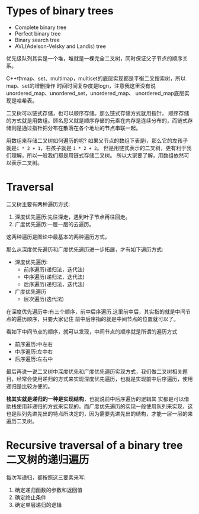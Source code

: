 # Types of binary trees

* Complete binary tree
* Perfect binary tree
* Binary search tree
* AVL(Adelson-Velsky and Landis) tree

优先级队列其实是一个堆，堆就是一棵完全二叉树，同时保证父子节点的顺序关系。

C++中map、set、multimap，multiset的底层实现都是平衡二叉搜索树，所以map、set的增删操作 时间时间复杂度是logn，注意我这里没有说unordered_map、unordered_set，unordered_map、 unordered_map底层实现是哈希表。

二叉树可以链式存储，也可以顺序存储。那么链式存储方式就用指针， 顺序存储的方式就是用数组。顾名思义就是顺序存储的元素在内存是连续分布的，而链式存储则是通过指针把分布在散落在各个地址的节点串联一起。

用数组来存储二叉树如何遍历的呢? 如果父节点的数组下表是i，那么它的左孩子就是`i * 2 + 1`，右孩子就是 `i * 2 + 2`。 但是用链式表示的二叉树，更有利于我们理解，所以一般我们都是用链式存储二叉树。 所以大家要了解，用数组依然可以表示二叉树。

# Traversal

二叉树主要有两种遍历方式:
1. 深度优先遍历:先往深走，遇到叶子节点再往回走。 
2. 广度优先遍历:一层一层的去遍历。

这两种遍历是图论中最基本的两种遍历方式，

那么从深度优先遍历和广度优先遍历进一步拓展，才有如下遍历方式:  
* 深度优先遍历:
  * 前序遍历(递归法，迭代法)
  * 中序遍历(递归法，迭代法)
  * 后序遍历(递归法，迭代法)
* 广度优先遍历
  * 层次遍历(迭代法)

在深度优先遍历中:有三个顺序，前中后序遍历.这里前中后，其实指的就是中间节点的遍历顺序，只要大家记住 前中后序指的就是中间节点的位置就可以了。

看如下中间节点的顺序，就可以发现，中间节点的顺序就是所谓的遍历方式

* 前序遍历:中左右
* 中序遍历:左中右
* 后序遍历:左右中

最后再说一说二叉树中深度优先和广度优先遍历实现方式，我们做二叉树相关题目，经常会使用递归的方式来实现深度优先遍历，也就是实现前中后序遍历，使用递归是比较方便的。

__栈其实就是递归的一种是实现结构__，也就说前中后序遍历的逻辑其 实都是可以借助栈使用非递归的方式来实现的。而广度优先遍历的实现一般使用队列来实现，这也是队列先进先出的特点所决定的，因为需要先进先出的结构，才能一层一层的来遍历二叉树。

# Recursive traversal of a binary tree 二叉树的递归遍历

每次写递归，都按照这三要素来写:
1. 确定递归函数的参数和返回值
2. 确定终止条件
3. 确定单层递归的逻辑


